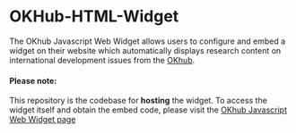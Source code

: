# OKHub-HTML-Widget

The OKhub Javascript Web Widget allows users to configure and embed a widget on their website which automatically displays research content on international development issues from the [OKhub](http://www.okhub.org).

#### Please note:
This repository is the codebase for **hosting** the widget. To access the widget itself and obtain the embed code, please visit the [OKhub Javascript Web Widget page](http://data.okhub.org/apps/widget/)